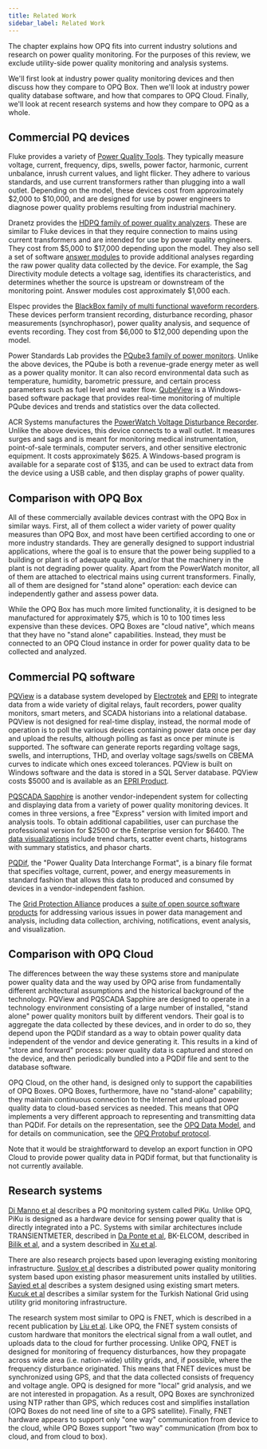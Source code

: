 ```yaml
---
title: Related Work
sidebar_label: Related Work
---
```


The chapter explains how OPQ fits into current industry solutions and research on power quality monitoring. For the purposes of this review, we exclude utility-side power quality monitoring and analysis systems.

We'll first look at industry power quality monitoring devices and then discuss how they compare to OPQ Box. Then we'll look at industry power quality database software, and how that compares to OPQ Cloud. Finally, we'll look at recent research systems and how they compare to OPQ as a whole.

## Commercial PQ devices

Fluke provides a variety of [Power Quality Tools](http://www.fluke.com/fluke/inen/products/Power-Quality.htm).  They typically measure voltage, current, frequency, dips, swells, power factor, harmonic, current unbalance, inrush current values, and light flicker. They adhere to various standards, and use current transformers rather than plugging into a wall outlet. Depending on the model, these devices cost from approximately \$2,000 to \$10,000, and are designed for use by power engineers to diagnose power quality problems resulting from industrial machinery.

Dranetz provides the [HDPQ family of power quality analyzers](http://www.dranetz.com/product-services/hdpq-power-quality-analyzer-family/).  These are similar to Fluke devices in that they require connection to mains using current transformers and are intended for use by power quality engineers.  They cost from \$5,000 to \$17,000 depending upon the model. They also sell a set of software [answer modules](http://www.dranetz.com/product-services/software-dranetz-products/answer-modules/#tab-2) to provide additional analyses regarding the raw power quality data collected by the device. For example, the Sag Directivity module detects a voltage sag, identifies its characteristics, and determines whether the source is upstream or downstream of the monitoring point. Answer modules cost approximately \$1,000 each.

Elspec provides the [BlackBox family of multi functional waveform recorders](https://elspec-ltd.com/metering-protection/). These devices perform transient recording, disturbance recording, phasor measurements (synchrophasor), power quality analysis, and sequence of events recording. They cost from \$6,000 to \$12,000 depending upon the model. 

Power Standards Lab provides the [PQube3 family of power monitors](https://www.powerstandards.com/product/pqube-3/highlights/). Unlike the above devices, the PQube is both a revenue-grade energy meter as well as a power quality monitor.  It can also record environmental data such as temperature, humidity, barometric pressure, and certain process parameters such as fuel level and water flow. [QubeView](https://www.powerstandards.com/product/enterprise-software-solution/qubeview/) is a Windows-based software package that provides real-time monitoring of multiple PQube devices and trends and statistics over the data collected.

ACR Systems manufactures the [PowerWatch Voltage Disturbance Recorder](http://www.acrsystems.com/product/powerwatch-120v). Unlike the above devices, this device connects to a wall outlet. It measures surges and sags and is meant for monitoring medical instrumentation, point-of-sale terminals, computer servers, and other sensitive electronic equipment. It costs approximately \$625. A Windows-based program is available for a separate cost of \$135, and can be used to extract data from the device using a USB cable, and then display graphs of power quality.

## Comparison with OPQ Box

All of these commercially available devices contrast with the OPQ Box in similar ways.  First, all of them collect a wider variety of power quality measures than OPQ Box, and most have been certified according to one or more industry standards. They are generally designed to support industrial applications, where the goal is to ensure that the power being supplied to a building or plant is of adequate quality, and/or that the machinery in the plant is not degrading power quality. Apart from the PowerWatch monitor, all of them are attached to electrical mains using current transformers. Finally, all of them are designed for "stand alone" operation: each device can independently gather and assess power data.

While the OPQ Box has much more limited functionality, it is designed to be manufactured for approximately \$75, which is 10 to 100 times less expensive than these devices. OPQ Boxes are "cloud native", which means that they have no "stand alone" capabilities. Instead, they must be connected to an OPQ Cloud instance in order for power quality data to be collected and analyzed.

## Commercial PQ software

[PQView](http://www.pqview.com/) is a database system developed by [Electrotek](http://www.electrotek.com/) and [EPRI](http://www.epri.com/) to integrate data from a wide variety of digital relays, fault recorders, power quality monitors, smart meters, and SCADA historians into a relational database. PQView is not designed for real-time display, instead, the normal mode of operation is to poll the various devices containing power data once per day and upload the results, although polling as fast as once per minute is supported.  The software can generate reports regarding voltage sags, swells, and interruptions, THD, and overlay voltage sags/swells on CBEMA curves to indicate which ones exceed tolerances. PQView is built on Windows software and the data is stored in a SQL Server database. PQView costs \$5000 and is available as an [EPRI Product](https://www.epri.com/#/pages/product/1020808/). 

[PQSCADA Sapphire](https://elspec-ltd.com/power-quality-software-pqscada-software/) is another vendor-independent system for collecting and displaying data from a variety of power quality monitoring devices. It comes in three versions, a free "Express" version with limited import and analysis tools. To obtain additional capabilities, user can purchase the professional version for \$2500 or the Enterprise version for \$6400. The [data visualizations](https://elspec-ltd.com/power-quality-software-pqscada-software/data-visualization/) include trend charts, scatter event charts, histograms with summary statistics, and phasor charts. 

[PQDif](http://pqdif.info/), the "Power Quality Data Interchange Format", is a binary file format that specifies voltage, current, power, and energy measurements in standard fashion that allows this data to produced and consumed by devices in a vendor-independent fashion. 

The [Grid Protection Alliance](https://gridprotectionalliance.org/) produces a [suite of open source software products](https://gridprotectionalliance.org/products.asp) for addressing various issues in power data management and analysis, including data collection, archiving, notifications, event analysis, and visualization.  

## Comparison with OPQ Cloud

The differences between the way these systems store and manipulate power quality data and the way used by OPQ arise from fundamentally different architectural assumptions and the historical background of the technology. PQView and PQSCADA Sapphire are designed to operate in a technology environment consisting of a large number of installed, "stand alone" power quality monitors built by different vendors. Their goal is to aggregate the data collected by these devices, and in order to do so, they depend upon the PQDif standard as a way to obtain power quality data independent of the vendor and device generating it.  This results in a kind of "store and forward" process: power quality data is captured and stored on the device, and then periodically bundled into a PQDif file and sent to the database software.

OPQ Cloud, on the other hand, is designed only to support the capabilities of OPQ Boxes. OPQ Boxes, furthermore, have no "stand-alone" capability; they maintain continuous connection to the Internet and upload power quality data to cloud-based services as needed. This means that OPQ implements a very different approach to representing and transmitting data than PQDif. For details on the representation, see the [OPQ Data Model](cloud-datamodel.md), and for details on communication, see the [OPQ Protobuf protocol](cloud-protocol.md).

Note that it would be straightforward to develop an export function in OPQ Cloud to provide power quality data in PQDif format, but that functionality is not currently available.

## Research systems

[Di Manno et al](https://ieeexplore.ieee.org/document/7415246/) describes a PQ monitoring system called PiKu. Unlike OPQ, PiKu is designed as a hardware device for sensing power quality that is directly integrated into a PC. Systems with similar architectures include TRANSIENTMETER, described in [Da Ponte et al](https://ieeexplore.ieee.org/document/896868/), BK-ELCOM, described in [Bilik et al](https://ieeexplore.ieee.org/document/4424178/), and a system described in [Xu et al](https://ieeexplore.ieee.org/document/6991803/).

There are also research projects based upon leveraging existing monitoring infrastructure.  [Suslov et al](https://ieeexplore.ieee.org/document/6842882/) describes a distributed power quality monitoring system based upon existing phasor measurement units installed by utilities.  [Sayied et al](http://projects-web.engr.colostate.edu/ece-sr-design/AY12/storage/docs/PQ_Final_Report.pdf) describes a system designed using existing smart meters. [Kucuk et al](https://www.sciencedirect.com/science/article/pii/S0142061509001859) describes a similar system for the Turkish National Grid using utility grid monitoring infrastructure.

The research system most similar to OPQ is FNET, which is described in a recent publication by [Liu et al](https://ieeexplore.ieee.org/document/7849130/). Like OPQ, the FNET system consists of custom hardware that monitors the electrical signal from a wall outlet, and uploads data to the cloud for further processing.  Unlike OPQ, FNET is designed for monitoring of frequency disturbances, how they propagate across wide area (i.e. nation-wide) utility grids, and, if possible, where the frequency disturbance originated. This means that FNET devices must be synchronized using GPS, and that the data collected consists of frequency and voltage angle. OPQ is designed for more "local" grid analysis, and we are not interested in propagation. As a result, OPQ Boxes are synchronized using NTP rather than GPS, which reduces cost and simplifies installation (OPQ Boxes do not need line of site to a GPS satellite).  Finally, FNET hardware appears to support only "one way" communication from device to the cloud, while OPQ Boxes support "two way" communication (from box to cloud, and from cloud to box).















